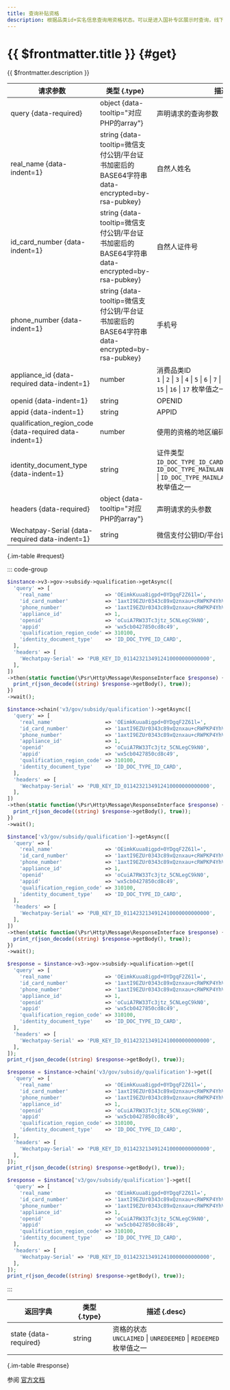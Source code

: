 ```yaml
---
title: 查询补贴资格
description: 根据品类id+实名信息查询用资格状态。可以是进入国补专区展示时查询，线下场景可以不查询，直接看用户在小程序上领没领券，领券了就直接付款。这个接口不会查省平台。
---
```


# {{ $frontmatter.title }} {#get}

{{ $frontmatter.description }}

| 请求参数 | 类型 {.type} | 描述 {.desc}
| --- | --- | ---
| query {data-required} | object {data-tooltip="对应PHP的array"} | 声明请求的查询参数
| real_name {data-indent=1} | string {data-tooltip=微信支付公钥/平台证书加密后的BASE64字符串 data-encrypted=by-rsa-pubkey} | 自然人姓名
| id_card_number {data-indent=1} | string {data-tooltip=微信支付公钥/平台证书加密后的BASE64字符串 data-encrypted=by-rsa-pubkey} | 自然人证件号
| phone_number {data-indent=1} | string {data-tooltip=微信支付公钥/平台证书加密后的BASE64字符串 data-encrypted=by-rsa-pubkey} | 手机号
| appliance_id {data-required data-indent=1} | number | 消费品类ID<br/>`1` \| `2` \| `3` \| `4` \| `5` \| `6` \| `7` \| `8` \| `9` \| `10` \| `11` \| `12` \| `13` \| `14` \| `15` \| `16` \| `17` 枚举值之一
| openid {data-indent=1} | string | OPENID
| appid {data-indent=1} | string | APPID
| qualification_region_code {data-required data-indent=1} | number | 使用的资格的地区编码
| identity_document_type {data-indent=1} | string | 证件类型<br/>`ID_DOC_TYPE_ID_CARD` \| `ID_DOC_TYPE_MAINLAND_TRAVEL_PERMIT_FOR_HK_MC` \| `ID_DOC_TYPE_MAINLAND_TRAVEL_PERMIT_FOR_TW` 枚举值之一
| headers {data-required} | object {data-tooltip="对应PHP的array"} | 声明请求的头参数
| Wechatpay-Serial {data-required data-indent=1} | string | 微信支付公钥ID/平台证书序列号

{.im-table #request}

::: code-group

```php [异步纯链式]
$instance->v3->gov->subsidy->qualification->getAsync([
  'query' => [
    'real_name'                 => 'OEimkKuua8igpd+0YDgqF2Z61l=',
    'id_card_number'            => '1axtI9EZUr0343c89xQznxau+cRWPKP4YhVAoj/mEoNSgJh0nvuqQJ1cdL==',
    'phone_number'              => '1axtI9EZUr0343c89xQznxau+cRWPKP4YhVAoj/nunesXwq9ogPnSj7EDA==',
    'appliance_id'              => 1,
    'openid'                    => 'oCuiA7RW33Tc3jtz_5CNLegC9kN0',
    'appid'                     => 'wx5cb0427850cd8c49',
    'qualification_region_code' => 310100,
    'identity_document_type'    => 'ID_DOC_TYPE_ID_CARD',
  ],
  'headers' => [
    'Wechatpay-Serial' => 'PUB_KEY_ID_0114232134912410000000000000',
  ],
])
->then(static function(\Psr\Http\Message\ResponseInterface $response) {
  print_r(json_decode((string) $response->getBody(), true));
})
->wait();
```

```php [异步声明式]
$instance->chain('v3/gov/subsidy/qualification')->getAsync([
  'query' => [
    'real_name'                 => 'OEimkKuua8igpd+0YDgqF2Z61l=',
    'id_card_number'            => '1axtI9EZUr0343c89xQznxau+cRWPKP4YhVAoj/mEoNSgJh0nvuqQJ1cdL==',
    'phone_number'              => '1axtI9EZUr0343c89xQznxau+cRWPKP4YhVAoj/nunesXwq9ogPnSj7EDA==',
    'appliance_id'              => 1,
    'openid'                    => 'oCuiA7RW33Tc3jtz_5CNLegC9kN0',
    'appid'                     => 'wx5cb0427850cd8c49',
    'qualification_region_code' => 310100,
    'identity_document_type'    => 'ID_DOC_TYPE_ID_CARD',
  ],
  'headers' => [
    'Wechatpay-Serial' => 'PUB_KEY_ID_0114232134912410000000000000',
  ],
])
->then(static function(\Psr\Http\Message\ResponseInterface $response) {
  print_r(json_decode((string) $response->getBody(), true));
})
->wait();
```

```php [异步属性式]
$instance['v3/gov/subsidy/qualification']->getAsync([
  'query' => [
    'real_name'                 => 'OEimkKuua8igpd+0YDgqF2Z61l=',
    'id_card_number'            => '1axtI9EZUr0343c89xQznxau+cRWPKP4YhVAoj/mEoNSgJh0nvuqQJ1cdL==',
    'phone_number'              => '1axtI9EZUr0343c89xQznxau+cRWPKP4YhVAoj/nunesXwq9ogPnSj7EDA==',
    'appliance_id'              => 1,
    'openid'                    => 'oCuiA7RW33Tc3jtz_5CNLegC9kN0',
    'appid'                     => 'wx5cb0427850cd8c49',
    'qualification_region_code' => 310100,
    'identity_document_type'    => 'ID_DOC_TYPE_ID_CARD',
  ],
  'headers' => [
    'Wechatpay-Serial' => 'PUB_KEY_ID_0114232134912410000000000000',
  ],
])
->then(static function(\Psr\Http\Message\ResponseInterface $response) {
  print_r(json_decode((string) $response->getBody(), true));
})
->wait();
```

```php [同步纯链式]
$response = $instance->v3->gov->subsidy->qualification->get([
  'query' => [
    'real_name'                 => 'OEimkKuua8igpd+0YDgqF2Z61l=',
    'id_card_number'            => '1axtI9EZUr0343c89xQznxau+cRWPKP4YhVAoj/mEoNSgJh0nvuqQJ1cdL==',
    'phone_number'              => '1axtI9EZUr0343c89xQznxau+cRWPKP4YhVAoj/nunesXwq9ogPnSj7EDA==',
    'appliance_id'              => 1,
    'openid'                    => 'oCuiA7RW33Tc3jtz_5CNLegC9kN0',
    'appid'                     => 'wx5cb0427850cd8c49',
    'qualification_region_code' => 310100,
    'identity_document_type'    => 'ID_DOC_TYPE_ID_CARD',
  ],
  'headers' => [
    'Wechatpay-Serial' => 'PUB_KEY_ID_0114232134912410000000000000',
  ],
]);
print_r(json_decode((string) $response->getBody(), true));
```

```php [同步声明式]
$response = $instance->chain('v3/gov/subsidy/qualification')->get([
  'query' => [
    'real_name'                 => 'OEimkKuua8igpd+0YDgqF2Z61l=',
    'id_card_number'            => '1axtI9EZUr0343c89xQznxau+cRWPKP4YhVAoj/mEoNSgJh0nvuqQJ1cdL==',
    'phone_number'              => '1axtI9EZUr0343c89xQznxau+cRWPKP4YhVAoj/nunesXwq9ogPnSj7EDA==',
    'appliance_id'              => 1,
    'openid'                    => 'oCuiA7RW33Tc3jtz_5CNLegC9kN0',
    'appid'                     => 'wx5cb0427850cd8c49',
    'qualification_region_code' => 310100,
    'identity_document_type'    => 'ID_DOC_TYPE_ID_CARD',
  ],
  'headers' => [
    'Wechatpay-Serial' => 'PUB_KEY_ID_0114232134912410000000000000',
  ],
]);
print_r(json_decode((string) $response->getBody(), true));
```

```php [同步属性式]
$response = $instance['v3/gov/subsidy/qualification']->get([
  'query' => [
    'real_name'                 => 'OEimkKuua8igpd+0YDgqF2Z61l=',
    'id_card_number'            => '1axtI9EZUr0343c89xQznxau+cRWPKP4YhVAoj/mEoNSgJh0nvuqQJ1cdL==',
    'phone_number'              => '1axtI9EZUr0343c89xQznxau+cRWPKP4YhVAoj/nunesXwq9ogPnSj7EDA==',
    'appliance_id'              => 1,
    'openid'                    => 'oCuiA7RW33Tc3jtz_5CNLegC9kN0',
    'appid'                     => 'wx5cb0427850cd8c49',
    'qualification_region_code' => 310100,
    'identity_document_type'    => 'ID_DOC_TYPE_ID_CARD',
  ],
  'headers' => [
    'Wechatpay-Serial' => 'PUB_KEY_ID_0114232134912410000000000000',
  ],
]);
print_r(json_decode((string) $response->getBody(), true));
```

:::

| 返回字典 | 类型 {.type} | 描述 {.desc}
| --- | --- | ---
| state {data-required} | string | 资格的状态<br/>`UNCLAIMED` \| `UNREDEEMED` \| `REDEEMED` 枚举值之一

{.im-table #response}

参阅 [官方文档](https://pay.weixin.qq.com/doc/v3/partner/4013989543)
